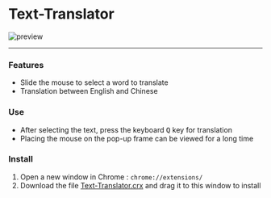 # Text-Translator

![preview](https://user-images.githubusercontent.com/23690145/43988775-4d4facc4-9d6f-11e8-9d05-02387ead14ea.png)

---

### Features

* Slide the mouse to select a word to translate
* Translation between English and Chinese

### Use

* After selecting the text, press the keyboard <kbd>Q</kbd> key for translation
* Placing the mouse on the pop-up frame can be viewed for a long time

### Install

1. Open a new window in Chrome : `chrome://extensions/`
2. Download the file [Text-Translator.crx](https://github.com/wyhaya/Chrome-Text-Translator/releases) and drag it to this window to install


